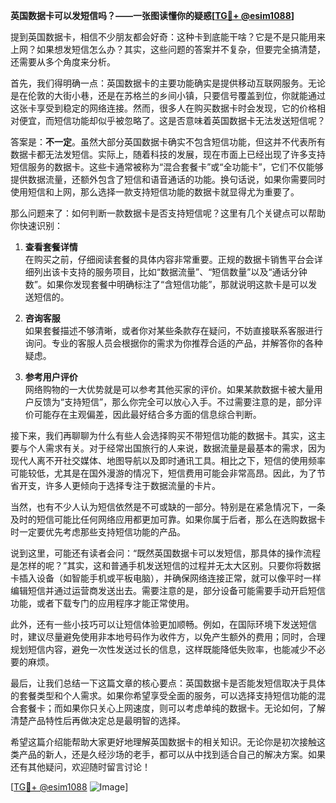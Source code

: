 **英国数据卡可以发短信吗？——一张图读懂你的疑惑[[TG💪+ @esim1088](https://t.me/s/esim1088)]**

提到英国数据卡，相信不少朋友都会好奇：这种卡到底能干啥？它是不是只能用来上网？如果想发短信怎么办？其实，这些问题的答案并不复杂，但要完全搞清楚，还需要从多个角度来分析。

首先，我们得明确一点：英国数据卡的主要功能确实是提供移动互联网服务。无论是在伦敦的大街小巷，还是在苏格兰的乡间小镇，只要信号覆盖到位，你就能通过这张卡享受到稳定的网络连接。然而，很多人在购买数据卡时会发现，它的价格相对便宜，而短信功能却似乎被忽略了。这是否意味着英国数据卡无法发送短信呢？

答案是：**不一定**。虽然大部分英国数据卡确实不包含短信功能，但这并不代表所有数据卡都无法发短信。实际上，随着科技的发展，现在市面上已经出现了许多支持短信服务的数据卡。这些卡通常被称为“混合套餐卡”或“全功能卡”，它们不仅能够提供数据流量，还额外包含了短信和语音通话的功能。换句话说，如果你需要同时使用短信和上网，那么选择一款支持短信功能的数据卡就显得尤为重要了。

那么问题来了：如何判断一款数据卡是否支持短信呢？这里有几个关键点可以帮助你快速识别：

1. **查看套餐详情**  
   在购买之前，仔细阅读套餐的具体内容非常重要。正规的数据卡销售平台会详细列出该卡支持的服务项目，比如“数据流量”、“短信数量”以及“通话分钟数”。如果你发现套餐中明确标注了“含短信功能”，那就说明这款卡是可以发送短信的。

2. **咨询客服**  
   如果套餐描述不够清晰，或者你对某些条款存在疑问，不妨直接联系客服进行询问。专业的客服人员会根据你的需求为你推荐合适的产品，并解答你的各种疑虑。

3. **参考用户评价**  
   网络购物的一大优势就是可以参考其他买家的评价。如果某款数据卡被大量用户反馈为“支持短信”，那么你完全可以放心入手。不过需要注意的是，部分评价可能存在主观偏差，因此最好结合多方面的信息综合判断。

接下来，我们再聊聊为什么有些人会选择购买不带短信功能的数据卡。其实，这主要与个人需求有关。对于经常出国旅行的人来说，数据流量是最基本的需求，因为现代人离不开社交媒体、地图导航以及即时通讯工具。相比之下，短信的使用频率可能较低，尤其是在国外漫游的情况下，短信费用可能会非常高昂。因此，为了节省开支，许多人更倾向于选择专注于数据流量的卡片。

当然，也有不少人认为短信依然是不可或缺的一部分。特别是在紧急情况下，一条及时的短信可能比任何网络应用都更加可靠。如果你属于后者，那么在选购数据卡时一定要优先考虑那些支持短信功能的产品。

说到这里，可能还有读者会问：“既然英国数据卡可以发短信，那具体的操作流程是怎样的呢？”其实，这和普通手机发送短信的过程并无太大区别。只要你将数据卡插入设备（如智能手机或平板电脑），并确保网络连接正常，就可以像平时一样编辑短信并通过运营商发送出去。需要注意的是，部分设备可能需要手动开启短信功能，或者下载专门的应用程序才能正常使用。

此外，还有一些小技巧可以让短信体验更加顺畅。例如，在国际环境下发送短信时，建议尽量避免使用非本地号码作为收件方，以免产生额外的费用；同时，合理规划短信内容，避免一次性发送过长的信息，这样既能降低失败率，也能减少不必要的麻烦。

最后，让我们总结一下这篇文章的核心要点：英国数据卡是否能发短信取决于具体的套餐类型和个人需求。如果你希望享受全面的服务，可以选择支持短信功能的混合套餐卡；而如果你只关心上网速度，则可以考虑单纯的数据卡。无论如何，了解清楚产品特性后再做决定总是最明智的选择。

希望这篇介绍能帮助大家更好地理解英国数据卡的相关知识。无论你是初次接触这类产品的新人，还是久经沙场的老手，都可以从中找到适合自己的解决方案。如果还有其他疑问，欢迎随时留言讨论！

[[TG💪+ @esim1088](https://t.me/s/esim1088) ![Image](https://i.postimg.cc/4NQfJmqS/Snipaste-2025-05-13-00-14-12.png)]